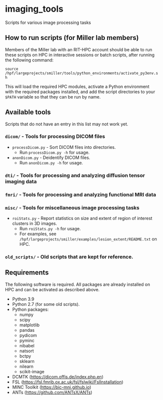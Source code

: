 # imaging_tools
Scripts for various image processing tasks

## How to run scripts (for Miller lab members)
Members of the Miller lab with an RIT-HPC account should be able to run these scripts on HPC in interactive sessions or batch scripts, after running the following command:

```source /hpf/largeprojects/smiller/tools/python_environments/activate_py3env.sh```

This will load the required HPC modules, activate a Python environment with the required packages installed, and add the script directories to your `$PATH` variable so that they can be run by name.

## Available tools
Scripts that do not have an entry in this list may not work yet.
### `dicom/` - Tools for processing DICOM files
* `processDicom.py` - Sort DICOM files into directories.
  * Run `processDicom.py -h` for usage.
* `anonDicom.py` - Deidentify DICOM files.
  * Run `anonDicom.py -h` for usage.
### `dti/` - Tools for processing and analyzing diffusion tensor imaging data
### `fmri/` - Tools for processing and analyzing functional MRI data
### `misc/` - Tools for miscellaneous image processing tasks
* `roiStats.py` - Report statistics on size and extent of region of interest clusters in 3D images.
  * Run `roiStats.py -h` for usage.
  * For examples, see `/hpf/largeprojects/smiller/examples/lesion_extent/README.txt` on HPC.
### `old_scripts/` - Old scripts that are kept for reference.

## Requirements
The following software is required. All packages are already installed on HPC and can be activated as described above.
* Python 3.9
* Python 2.7 (for some old scripts).
* Python packages:
  * numpy
  * scipy
  * matplotlib
  * pandas
  * pydicom
  * pyminc
  * nibabel
  * natsort
  * bctpy
  * sklearn
  * nilearn
  * scikit-image
* DCMTK (https://dicom.offis.de/index.php.en)
* FSL (https://fsl.fmrib.ox.ac.uk/fsl/fslwiki/FslInstallation)
* MINC Toolkit (https://bic-mni.github.io)
* ANTs (https://github.com/ANTsX/ANTs)